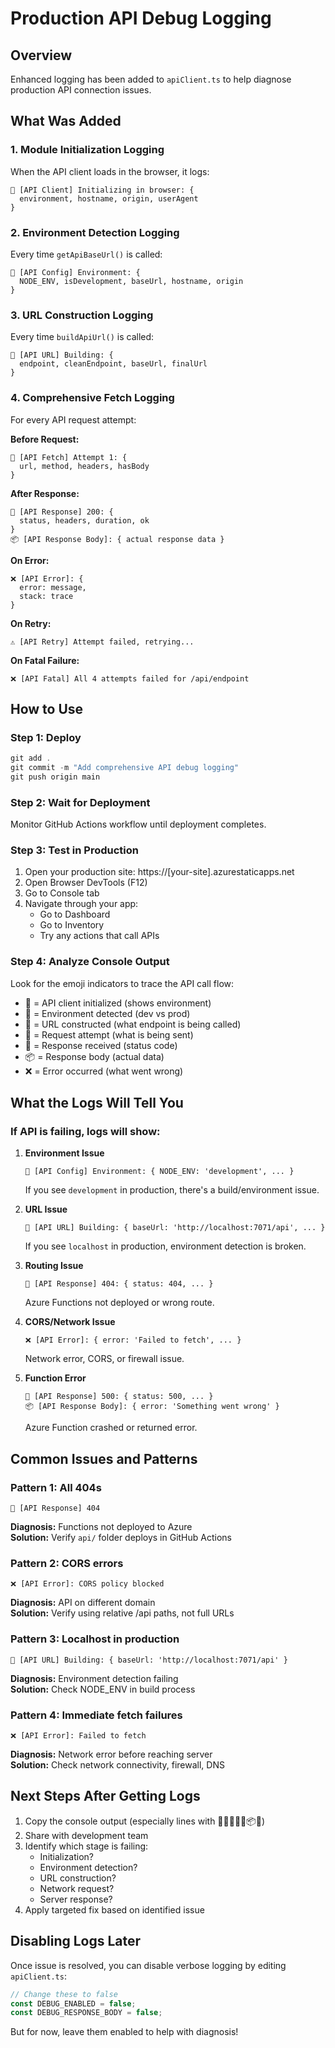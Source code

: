 # Production API Debug Logging

## Overview
Enhanced logging has been added to `apiClient.ts` to help diagnose production API connection issues.

## What Was Added

### 1. Module Initialization Logging
When the API client loads in the browser, it logs:
```
🚀 [API Client] Initializing in browser: {
  environment, hostname, origin, userAgent
}
```

### 2. Environment Detection Logging
Every time `getApiBaseUrl()` is called:
```
🔧 [API Config] Environment: {
  NODE_ENV, isDevelopment, baseUrl, hostname, origin
}
```

### 3. URL Construction Logging
Every time `buildApiUrl()` is called:
```
🔗 [API URL] Building: {
  endpoint, cleanEndpoint, baseUrl, finalUrl
}
```

### 4. Comprehensive Fetch Logging
For every API request attempt:

**Before Request:**
```
🔄 [API Fetch] Attempt 1: {
  url, method, headers, hasBody
}
```

**After Response:**
```
📡 [API Response] 200: {
  status, headers, duration, ok
}
📦 [API Response Body]: { actual response data }
```

**On Error:**
```
❌ [API Error]: {
  error: message,
  stack: trace
}
```

**On Retry:**
```
⚠️ [API Retry] Attempt failed, retrying...
```

**On Fatal Failure:**
```
❌ [API Fatal] All 4 attempts failed for /api/endpoint
```

## How to Use

### Step 1: Deploy
```powershell
git add .
git commit -m "Add comprehensive API debug logging"
git push origin main
```

### Step 2: Wait for Deployment
Monitor GitHub Actions workflow until deployment completes.

### Step 3: Test in Production
1. Open your production site: https://[your-site].azurestaticapps.net
2. Open Browser DevTools (F12)
3. Go to Console tab
4. Navigate through your app:
   - Go to Dashboard
   - Go to Inventory
   - Try any actions that call APIs

### Step 4: Analyze Console Output
Look for the emoji indicators to trace the API call flow:
- 🚀 = API client initialized (shows environment)
- 🔧 = Environment detected (dev vs prod)
- 🔗 = URL constructed (what endpoint is being called)
- 🔄 = Request attempt (what is being sent)
- 📡 = Response received (status code)
- 📦 = Response body (actual data)
- ❌ = Error occurred (what went wrong)

## What the Logs Will Tell You

### If API is failing, logs will show:

1. **Environment Issue**
   ```
   🔧 [API Config] Environment: { NODE_ENV: 'development', ... }
   ```
   If you see `development` in production, there's a build/environment issue.

2. **URL Issue**
   ```
   🔗 [API URL] Building: { baseUrl: 'http://localhost:7071/api', ... }
   ```
   If you see `localhost` in production, environment detection is broken.

3. **Routing Issue**
   ```
   📡 [API Response] 404: { status: 404, ... }
   ```
   Azure Functions not deployed or wrong route.

4. **CORS/Network Issue**
   ```
   ❌ [API Error]: { error: 'Failed to fetch', ... }
   ```
   Network error, CORS, or firewall issue.

5. **Function Error**
   ```
   📡 [API Response] 500: { status: 500, ... }
   📦 [API Response Body]: { error: 'Something went wrong' }
   ```
   Azure Function crashed or returned error.

## Common Issues and Patterns

### Pattern 1: All 404s
```
📡 [API Response] 404
```
**Diagnosis:** Functions not deployed to Azure  
**Solution:** Verify `api/` folder deploys in GitHub Actions

### Pattern 2: CORS errors
```
❌ [API Error]: CORS policy blocked
```
**Diagnosis:** API on different domain  
**Solution:** Verify using relative /api paths, not full URLs

### Pattern 3: Localhost in production
```
🔗 [API URL] Building: { baseUrl: 'http://localhost:7071/api' }
```
**Diagnosis:** Environment detection failing  
**Solution:** Check NODE_ENV in build process

### Pattern 4: Immediate fetch failures
```
❌ [API Error]: Failed to fetch
```
**Diagnosis:** Network error before reaching server  
**Solution:** Check network connectivity, firewall, DNS

## Next Steps After Getting Logs

1. Copy the console output (especially lines with 🚀🔧🔗🔄📡📦❌)
2. Share with development team
3. Identify which stage is failing:
   - Initialization?
   - Environment detection?
   - URL construction?
   - Network request?
   - Server response?
4. Apply targeted fix based on identified issue

## Disabling Logs Later

Once issue is resolved, you can disable verbose logging by editing `apiClient.ts`:

```typescript
// Change these to false
const DEBUG_ENABLED = false;
const DEBUG_RESPONSE_BODY = false;
```

But for now, leave them enabled to help with diagnosis!

